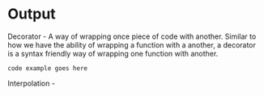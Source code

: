  Output 
=======

Decorator - A way of wrapping once piece of code with another. Similar
to how we have the ability of wrapping a function with a another, a
decorator is a syntax friendly way of wrapping one function with
another.

    code example goes here

Interpolation -

